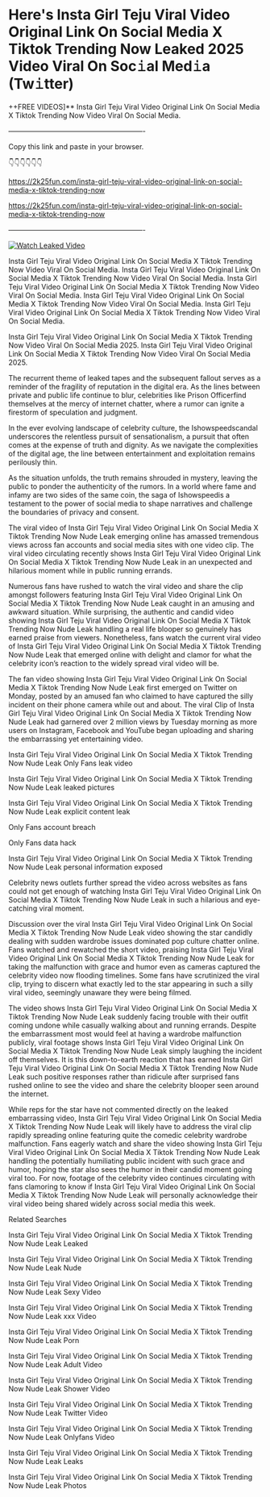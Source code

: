 # Here's Insta Girl Teju Viral Video Original Link On Social Media X Tiktok Trending Now Leaked 2025 Video Viral On Soc𝚒al Med𝚒a (Tw𝚒tter)

++FREE VIDEOS]** Insta Girl Teju Viral Video Original Link On Social Media X Tiktok Trending Now Video Viral On Social Media.

———————————————————-

Copy this link and paste in your browser.

👇👇👇👇👇👇

https://2k25fun.com/insta-girl-teju-viral-video-original-link-on-social-media-x-tiktok-trending-now

https://2k25fun.com/insta-girl-teju-viral-video-original-link-on-social-media-x-tiktok-trending-now

———————————————————-

[![Watch Leaked Video](https://miro.medium.com/v2/resize:fit:828/format:webp/1*cilzJN44JGOrTw9NJCrNHA.gif "Watch Leaked Video")](https://2k25fun.com/insta-girl-teju-viral-video-original-link-on-social-media-x-tiktok-trending-now)

Insta Girl Teju Viral Video Original Link On Social Media X Tiktok Trending Now Video Viral On Social Media. Insta Girl Teju Viral Video Original Link On Social Media X Tiktok Trending Now Video Viral On Social Media. Insta Girl Teju Viral Video Original Link On Social Media X Tiktok Trending Now Video Viral On Social Media. Insta Girl Teju Viral Video Original Link On Social Media X Tiktok Trending Now Video Viral On Social Media. Insta Girl Teju Viral Video Original Link On Social Media X Tiktok Trending Now Video Viral On Social Media.

Insta Girl Teju Viral Video Original Link On Social Media X Tiktok Trending Now Video Viral On Social Media 2025. Insta Girl Teju Viral Video Original Link On Social Media X Tiktok Trending Now Video Viral On Social Media 2025.

The recurrent theme of leaked tapes and the subsequent fallout serves as a reminder of the fragility of reputation in the digital era. As the lines between private and public life continue to blur, celebrities like Prison Officerfind themselves at the mercy of internet chatter, where a rumor can ignite a firestorm of speculation and judgment.

In the ever evolving landscape of celebrity culture, the Ishowspeedscandal underscores the relentless pursuit of sensationalism, a pursuit that often comes at the expense of truth and dignity. As we navigate the complexities of the digital age, the line between entertainment and exploitation remains perilously thin.

As the situation unfolds, the truth remains shrouded in mystery, leaving the public to ponder the authenticity of the rumors. In a world where fame and infamy are two sides of the same coin, the saga of Ishowspeedis a testament to the power of social media to shape narratives and challenge the boundaries of privacy and consent.

The viral video of Insta Girl Teju Viral Video Original Link On Social Media X Tiktok Trending Now Nude Leak emerging online has amassed tremendous views across fan accounts and social media sites with one video clip. The viral video circulating recently shows Insta Girl Teju Viral Video Original Link On Social Media X Tiktok Trending Now Nude Leak in an unexpected and hilarious moment while in public running errands.

Numerous fans have rushed to watch the viral video and share the clip amongst followers featuring Insta Girl Teju Viral Video Original Link On Social Media X Tiktok Trending Now Nude Leak caught in an amusing and awkward situation. While surprising, the authentic and candid video showing Insta Girl Teju Viral Video Original Link On Social Media X Tiktok Trending Now Nude Leak handling a real life blooper so genuinely has earned praise from viewers. Nonetheless, fans watch the current viral video of Insta Girl Teju Viral Video Original Link On Social Media X Tiktok Trending Now Nude Leak that emerged online with delight and clamor for what the celebrity icon’s reaction to the widely spread viral video will be.

The fan video showing Insta Girl Teju Viral Video Original Link On Social Media X Tiktok Trending Now Nude Leak first emerged on Twitter on Monday, posted by an amused fan who claimed to have captured the silly incident on their phone camera while out and about. The viral Clip of Insta Girl Teju Viral Video Original Link On Social Media X Tiktok Trending Now Nude Leak had garnered over 2 million views by Tuesday morning as more users on Instagram, Facebook and YouTube began uploading and sharing the embarrassing yet entertaining video.

Insta Girl Teju Viral Video Original Link On Social Media X Tiktok Trending Now Nude Leak Only Fans leak video

Insta Girl Teju Viral Video Original Link On Social Media X Tiktok Trending Now Nude Leak leaked pictures

Insta Girl Teju Viral Video Original Link On Social Media X Tiktok Trending Now Nude Leak explicit content leak

Only Fans account breach

Only Fans data hack

Insta Girl Teju Viral Video Original Link On Social Media X Tiktok Trending Now Nude Leak personal information exposed

Celebrity news outlets further spread the video across websites as fans could not get enough of watching Insta Girl Teju Viral Video Original Link On Social Media X Tiktok Trending Now Nude Leak in such a hilarious and eye-catching viral moment.

Discussion over the viral Insta Girl Teju Viral Video Original Link On Social Media X Tiktok Trending Now Nude Leak video showing the star candidly dealing with sudden wardrobe issues dominated pop culture chatter online. Fans watched and rewatched the short video, praising Insta Girl Teju Viral Video Original Link On Social Media X Tiktok Trending Now Nude Leak for taking the malfunction with grace and humor even as cameras captured the celebrity video now flooding timelines. Some fans have scrutinized the viral clip, trying to discern what exactly led to the star appearing in such a silly viral video, seemingly unaware they were being filmed.

The video shows Insta Girl Teju Viral Video Original Link On Social Media X Tiktok Trending Now Nude Leak suddenly facing trouble with their outfit coming undone while casually walking about and running errands. Despite the embarrassment most would feel at having a wardrobe malfunction publicly, viral footage shows Insta Girl Teju Viral Video Original Link On Social Media X Tiktok Trending Now Nude Leak simply laughing the incident off themselves. It is this down-to-earth reaction that has earned Insta Girl Teju Viral Video Original Link On Social Media X Tiktok Trending Now Nude Leak such positive responses rather than ridicule after surprised fans rushed online to see the video and share the celebrity blooper seen around the internet.

While reps for the star have not commented directly on the leaked embarrassing video, Insta Girl Teju Viral Video Original Link On Social Media X Tiktok Trending Now Nude Leak will likely have to address the viral clip rapidly spreading online featuring quite the comedic celebrity wardrobe malfunction. Fans eagerly watch and share the video showing Insta Girl Teju Viral Video Original Link On Social Media X Tiktok Trending Now Nude Leak handling the potentially humiliating public incident with such grace and humor, hoping the star also sees the humor in their candid moment going viral too. For now, footage of the celebrity video continues circulating with fans clamoring to know if Insta Girl Teju Viral Video Original Link On Social Media X Tiktok Trending Now Nude Leak will personally acknowledge their viral video being shared widely across social media this week.

Related Searches

Insta Girl Teju Viral Video Original Link On Social Media X Tiktok Trending Now Nude Leak Leaked

Insta Girl Teju Viral Video Original Link On Social Media X Tiktok Trending Now Nude Leak Nude

Insta Girl Teju Viral Video Original Link On Social Media X Tiktok Trending Now Nude Leak Sexy Video

Insta Girl Teju Viral Video Original Link On Social Media X Tiktok Trending Now Nude Leak xxx Video

Insta Girl Teju Viral Video Original Link On Social Media X Tiktok Trending Now Nude Leak Porn

Insta Girl Teju Viral Video Original Link On Social Media X Tiktok Trending Now Nude Leak Adult Video

Insta Girl Teju Viral Video Original Link On Social Media X Tiktok Trending Now Nude Leak Shower Video

Insta Girl Teju Viral Video Original Link On Social Media X Tiktok Trending Now Nude Leak Twitter Video

Insta Girl Teju Viral Video Original Link On Social Media X Tiktok Trending Now Nude Leak Onlyfans Video

Insta Girl Teju Viral Video Original Link On Social Media X Tiktok Trending Now Nude Leak Leaks

Insta Girl Teju Viral Video Original Link On Social Media X Tiktok Trending Now Nude Leak Photos